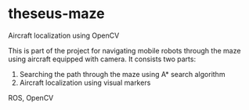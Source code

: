 theseus-maze
============

Aircraft localization using OpenCV

This is part of the project for navigating mobile robots through the maze using
aircraft equipped with camera.
It consists two parts:
1. Searching the path through the maze using A* search algorithm
2. Aircraft localization using visual markers

ROS, OpenCV

